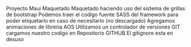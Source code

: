 Proyecto Maui
Maquetado
Maquetado haciendo uso del sistema de grillas de bootstrap
Podemos traer el codigo fuente SASS del framework para poder etiquetarlo en caso de necesitarlo (no descargado)
Agregamos animaciones de libreria AOS
Utilizamos un controlador de versiones GIT
cargamos nuestro codigo en Repositorio GITHUB
El gitignore esta en desuso
